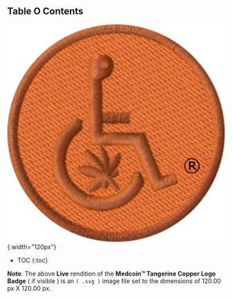 ## Table O Contents

![Medcoin™ Tangerine Copper Logo Badge](../assets/img/svg/MMINAIL-Medcoin-Logo-Badge-Stitch-Circle-Trnsp-Tangerine-Copper-543-x-543.svg){:width="120px"}

- TOC
{:toc}

**Note**. The above **Live** rendition of the **Medcoin™ Tangerine Copper Logo Badge** ( if visible ) is an `( .svg )` image file set to the dimensions of 120.00 px X 120.00 px.
